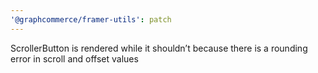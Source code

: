 ```yaml
---
'@graphcommerce/framer-utils': patch
---
```


ScrollerButton is rendered while it shouldn’t because there is a rounding error in scroll and offset values
